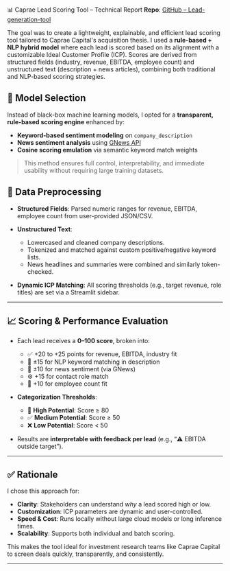 📊 Caprae Lead Scoring Tool – Technical Report
**Repo**: [GitHub – Lead-generation-tool](https://github.com/Ashwinxxx/Lead-generation-tool)

The goal was to create a lightweight, explainable, and efficient lead scoring tool tailored to Caprae Capital's acquisition thesis. I used a **rule-based + NLP hybrid model** where each lead is scored based on its alignment with a customizable Ideal Customer Profile (ICP). Scores are derived from structured fields (industry, revenue, EBITDA, employee count) and unstructured text (description + news articles), combining both traditional and NLP-based scoring strategies.

## 🧠 Model Selection

Instead of black-box machine learning models, I opted for a **transparent, rule-based scoring engine** enhanced by:
- **Keyword-based sentiment modeling** on `company_description`
- **News sentiment analysis** using [GNews API](https://gnews.io/)
- **Cosine scoring emulation** via semantic keyword match weights
> This method ensures full control, interpretability, and immediate usability without requiring large training datasets.
## 🧹 Data Preprocessing

- **Structured Fields**: Parsed numeric ranges for revenue, EBITDA, employee count from user-provided JSON/CSV.
- **Unstructured Text**:
  - Lowercased and cleaned company descriptions.
  - Tokenized and matched against custom positive/negative keyword lists.
  - News headlines and summaries were combined and similarly token-checked.

- **Dynamic ICP Matching**: All scoring thresholds (e.g., target revenue, role titles) are set via a Streamlit sidebar.

---

## 📈 Scoring & Performance Evaluation

- Each lead receives a **0–100 score**, broken into:
  - ✅ +20 to +25 points for revenue, EBITDA, industry fit
  - 🧠 ±15 for NLP keyword matching in description
  - 📰 ±10 for news sentiment (via GNews)
  - ⚙️ +15 for contact role match
  - 👥 +10 for employee count fit

- **Categorization Thresholds**:
  - 🌟 **High Potential**: Score ≥ 80  
  - ✅ **Medium Potential**: Score ≥ 50  
  - ❌ **Low Potential**: Score < 50

- Results are **interpretable with feedback per lead** (e.g., “⚠️ EBITDA outside target”).

---

## ✅ Rationale

I chose this approach for:
- **Clarity**: Stakeholders can understand *why* a lead scored high or low.
- **Customization**: ICP parameters are dynamic and user-controlled.
- **Speed & Cost**: Runs locally without large cloud models or long inference times.
- **Scalability**: Supports both individual and batch scoring.

This makes the tool ideal for investment research teams like Caprae Capital to screen deals quickly, transparently, and consistently.

---

